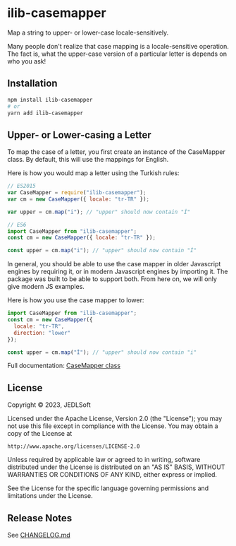 # ilib-casemapper

Map a string to upper- or lower-case locale-sensitively.

Many people don't realize that case mapping is a locale-sensitive
operation. The fact is, what the upper-case version of a particular letter
is depends on who you ask!

## Installation

```sh
npm install ilib-casemapper
# or
yarn add ilib-casemapper
```

## Upper- or Lower-casing a Letter

To map the case of a letter, you first create an instance of the CaseMapper
class. By default, this will use the mappings for English.

Here is how you would map a letter using the Turkish rules:

```javascript
// ES2015
var CaseMapper = require("ilib-casemapper");
var cm = new CaseMapper({ locale: "tr-TR" });

var upper = cm.map("i"); // "upper" should now contain "İ"

// ES6
import CaseMapper from "ilib-casemapper";
const cm = new CaseMapper({ locale: "tr-TR" });

const upper = cm.map("i"); // "upper" should now contain "İ"
```

In general, you should be able to use the case mapper in older Javascript
engines by requiring it, or in modern Javascript engines by
importing it. The package was built to be able to support both. From here
on, we will only give modern JS examples.

Here is how you use the case mapper to lower:

```javascript
import CaseMapper from "ilib-casemapper";
const cm = new CaseMapper({
  locale: "tr-TR",
  direction: "lower"
});

const upper = cm.map("İ"); // "upper" should now contain "i"
```

Full documentation: [CaseMapper class](./docs/CaseMapper.md)

## License

Copyright © 2023, JEDLSoft

Licensed under the Apache License, Version 2.0 (the "License");
you may not use this file except in compliance with the License.
You may obtain a copy of the License at

    http://www.apache.org/licenses/LICENSE-2.0

Unless required by applicable law or agreed to in writing, software
distributed under the License is distributed on an "AS IS" BASIS,
WITHOUT WARRANTIES OR CONDITIONS OF ANY KIND, either express or implied.

See the License for the specific language governing permissions and
limitations under the License.

## Release Notes

See [CHANGELOG.md](./CHANGELOG.md)
